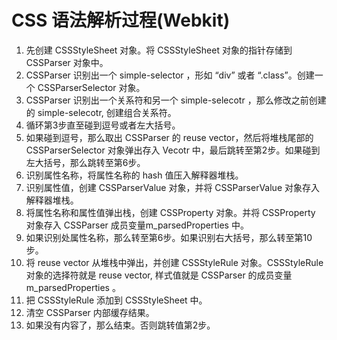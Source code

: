 # CSS 语法解析过程(Webkit)
1. 先创建 CSSStyleSheet 对象。将 CSSStyleSheet 对象的指针存储到 CSSParser 对象中。
2. CSSParser 识别出一个 simple-selector ，形如 “div” 或者 “.class”。创建一个 CSSParserSelector 对象。
3. CSSParser 识别出一个关系符和另一个 simple-selecotr ，那么修改之前创建的 simple-selecotr, 创建组合关系符。
4. 循环第3步直至碰到逗号或者左大括号。
5. 如果碰到逗号，那么取出 CSSParser 的 reuse vector，然后将堆栈尾部的 CSSParserSelector 对象弹出存入 Vecotr 中，最后跳转至第2步。如果碰到左大括号，那么跳转至第6步。
6. 识别属性名称，将属性名称的 hash 值压入解释器堆栈。
7. 识别属性值，创建 CSSParserValue 对象，并将 CSSParserValue 对象存入解释器堆栈。
8. 将属性名称和属性值弹出栈，创建 CSSProperty 对象。并将 CSSProperty 对象存入 CSSParser 成员变量m_parsedProperties 中。
9. 如果识别处属性名称，那么转至第6步。如果识别右大括号，那么转至第10步。
10. 将 reuse vector 从堆栈中弹出，并创建 CSSStyleRule 对象。CSSStyleRule 对象的选择符就是 reuse vector, 样式值就是 CSSParser 的成员变量 m_parsedProperties 。
11. 把 CSSStyleRule 添加到 CSSStyleSheet 中。
12. 清空 CSSParser 内部缓存结果。
13. 如果没有内容了，那么结束。否则跳转值第2步。